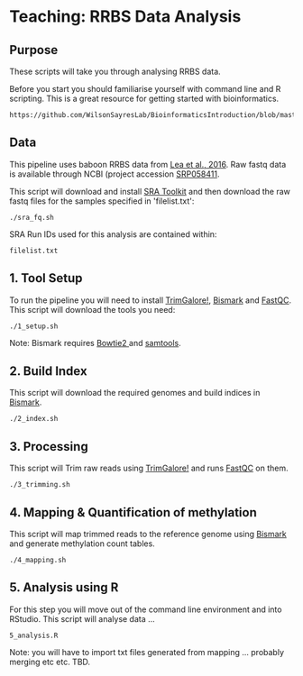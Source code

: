 # Teaching: RRBS Data Analysis

## Purpose
These scripts will take you through analysing RRBS data.

Before you start you should familiarise yourself with command line and R scripting. This is a great resource for getting started with bioinformatics. 
```
https://github.com/WilsonSayresLab/BioinformaticsIntroduction/blob/master/README.md
```

## Data
This pipeline uses baboon RRBS data from [Lea et al., 2016](https://www.ncbi.nlm.nih.gov/pmc/articles/PMC4846536/). Raw fastq data is available through NCBI (project accession [SRP058411](https://trace.ncbi.nlm.nih.gov/Traces/study/?acc=SRP058411). 

This script will download and install [SRA Toolkit](https://www.ncbi.nlm.nih.gov/sra/docs/toolkitsoft/) and then download the raw fastq files for the samples specified in 'filelist.txt':
```
./sra_fq.sh
```
SRA Run IDs used for this analysis are contained within:
```
filelist.txt
```


## 1. Tool Setup
To run the pipeline you will need to install [TrimGalore!](https://www.bioinformatics.babraham.ac.uk/projects/trim_galore/), [Bismark](https://github.com/FelixKrueger/Bismark) and [FastQC](https://www.bioinformatics.babraham.ac.uk/projects/fastqc/). This script will download the tools you need:

```
./1_setup.sh
```
Note: Bismark requires [Bowtie2 ](http://bowtie-bio.sourceforge.net/bowtie2/index.shtml) and [samtools](http://www.htslib.org/). 

## 2. Build Index
This script will download the required genomes and build indices in [Bismark](https://github.com/FelixKrueger/Bismark).
```
./2_index.sh
```

## 3. Processing 
This script will Trim raw reads using [TrimGalore!](https://www.bioinformatics.babraham.ac.uk/projects/trim_galore/) and runs [FastQC](https://www.bioinformatics.babraham.ac.uk/projects/fastqc/) on them.
```
./3_trimming.sh
```

## 4. Mapping & Quantification of methylation
This script will map trimmed reads to the reference genome using [Bismark](https://github.com/FelixKrueger/Bismark) and generate methylation count tables. 
```
./4_mapping.sh
```
## 5. Analysis using R
For this step you will move out of the command line environment and into RStudio. This script will analyse data ...
```
5_analysis.R
```
Note: you will have to import txt files generated from mapping ... probably merging etc etc. TBD. 
